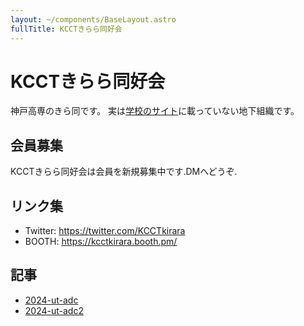 ```yaml
---
layout: ~/components/BaseLayout.astro
fullTitle: KCCTきらら同好会
---
```


# KCCTきらら同好会

神戸高専のきら同です。
実は[学校のサイト](https://www.kobe-kosen.ac.jp/campus_life/club/association/)に載っていない地下組織です。

## 会員募集

KCCTきらら同好会は会員を新規募集中です.DMへどうぞ.

## リンク集

- Twitter: https://twitter.com/KCCTkirara
- BOOTH: https://kcctkirara.booth.pm/

## 記事

- [2024-ut-adc](2024-ut-adc)
- [2024-ut-adc2](2024-ut-adc2)
